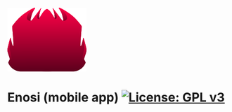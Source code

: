 [![logo](logos/180x180.png)](https://github.com/Enosi-app/Enosi-app.github.io)
# Enosi (mobile app) [![License: GPL v3](https://img.shields.io/badge/License-GPLv3-blue.svg)](https://www.gnu.org/licenses/gpl-3.0)
